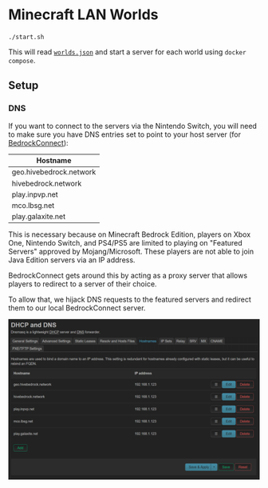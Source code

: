 # Minecraft LAN Worlds

```
./start.sh
```

This will read [`worlds.json`](worlds.json) and start a server for each world using `docker compose`.

## Setup

### DNS

If you want to connect to the servers via the Nintendo Switch, you will need to make sure you have DNS entries set to point to your host server (for [BedrockConnect](https://github.com/Pugmatt/BedrockConnect)):

| Hostname |
| -------- |
| geo.hivebedrock.network |
| hivebedrock.network |
| play.inpvp.net |
| mco.lbsg.net |
| play.galaxite.net |

This is necessary because on Minecraft Bedrock Edition, players on Xbox One, Nintendo Switch, and PS4/PS5 are limited to playing on "Featured Servers" approved by Mojang/Microsoft. These players are not able to join Java Edition servers via an IP address.

BedrockConnect gets around this by acting as a proxy server that allows players to redirect to a server of their choice.

To allow that, we hijack DNS requests to the featured servers and redirect them to our local BedrockConnect server.

![hosts](./hosts.png)
